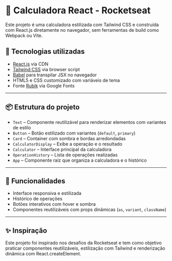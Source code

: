# 🧮 Calculadora React - Rocketseat

Este projeto é uma calculadora estilizada com Tailwind CSS e construída com React.js diretamente no navegador, sem ferramentas de build como Webpack ou Vite. 

## 🚀 Tecnologias utilizadas

- [React.js](https://reactjs.org/) via CDN
- [Tailwind CSS](https://tailwindcss.com/) via browser script
- [Babel](https://babeljs.io/) para transpilar JSX no navegador
- HTML5 e CSS customizado com variáveis de tema
- Fonte [Rubik](https://fonts.google.com/specimen/Rubik) via Google Fonts

---

## 📦 Estrutura do projeto

- `Text` – Componente reutilizável para renderizar elementos com variantes de estilo
- `Button` – Botão estilizado com variantes (`default`, `primary`)
- `Card` – Container com sombra e bordas arredondadas
- `CalculatorDisplay` – Exibe a operação e o resultado
- `Calculator` – Interface principal da calculadora
- `OperationHistory` – Lista de operações realizadas
- `App` – Componente raiz que organiza a calculadora e o histórico

---

## 🧠 Funcionalidades

- Interface responsiva e estilizada
- Histórico de operações
- Botões interativos com hover e sombra
- Componentes reutilizáveis com props dinâmicas (`as`, `variant`, `className`)

---

## ✨ Inspiração

Este projeto foi inspirado nos desafios da Rocketseat e tem como objetivo praticar componentes reutilizáveis, estilização com Tailwind e renderização dinâmica com React.createElement.




